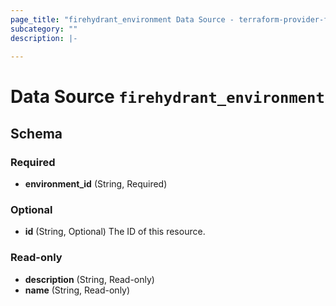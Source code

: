 ```yaml
---
page_title: "firehydrant_environment Data Source - terraform-provider-firehydrant"
subcategory: ""
description: |-
  
---
```


# Data Source `firehydrant_environment`





## Schema

### Required

- **environment_id** (String, Required)

### Optional

- **id** (String, Optional) The ID of this resource.

### Read-only

- **description** (String, Read-only)
- **name** (String, Read-only)


